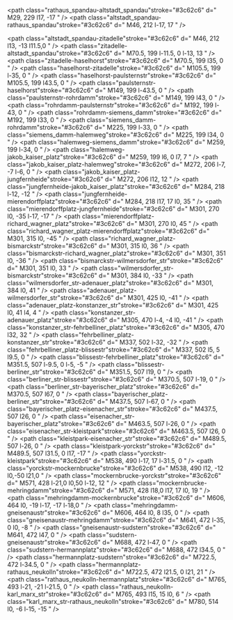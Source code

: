<!-- U7 -->
<path stroke="#ffffff" d="
M847, 738
l-67, -67
l0, -163
l-36, -36
l-138, 0
l0, -27
l-17, -17
l-39, 0
l0, 50
l-29, 29
l-179, 0
l-41, -41
l0, -231
l-36, -36
l-206, 0
l-30, 30
"
/>
<path class="rathaus_spandau-altstadt_spandau"stroke="#3c62c6" d="
M29, 229
l17, -17
"
/>
<path class="altstadt_spandau-rathaus_spandau"stroke="#3c62c6" d="
M46, 212
l-17, 17
"
/>


<path class="altstadt_spandau-zitadelle"stroke="#3c62c6" d="
M46, 212
l13, -13
l11.5,0
"
/>
<path class="zitadelle-altstadt_spandau"stroke="#3c62c6" d="
M70.5, 199
l-11.5, 0
l-13, 13
"
/>
<path class="zitadelle-haselhorst"stroke="#3c62c6" d="
M70.5, 199
l35, 0
"
/>
<path class="haselhorst-zitadelle"stroke="#3c62c6" d="
M105.5, 199
l-35, 0
"
/>
<path class="haselhorst-paulsternstr"stroke="#3c62c6" d="
M105.5, 199
l43.5, 0
"
/>
<path class="paulsternstr-haselhorst"stroke="#3c62c6" d="
M149, 199
l-43.5, 0
"
/>
<path class="paulsternstr-rohrdamm"stroke="#3c62c6" d="
M149, 199
l43, 0
"
/>
<path class="rohrdamm-paulsternstr"stroke="#3c62c6" d="
M192, 199
l-43, 0
"
/>
<path class="rohrdamm-siemens_damm"stroke="#3c62c6" d="
M192, 199
l33, 0
"
/>
<path class="siemens_damm-rohrdamm"stroke="#3c62c6" d="
M225, 199
l-33, 0
"
/>
<path class="siemens_damm-halemweg"stroke="#3c62c6" d="
M225, 199
l34, 0
"
/>
<path class="halemweg-siemens_damm"stroke="#3c62c6" d="
M259, 199
l-34, 0
"
/>
<path class="halemweg-jakob_kaiser_platz"stroke="#3c62c6" d="
M259, 199
l6, 0
l7, 7
"
/>
<path class="jakob_kaiser_platz-halemweg"stroke="#3c62c6" d="
M272, 206
l-7, -7
l-6, 0
"
/>
<path class="jakob_kaiser_platz-jungfernheide"stroke="#3c62c6" d="
M272, 206
l12, 12
"
/>
<path class="jungfernheide-jakob_kaiser_platz"stroke="#3c62c6" d="
M284, 218
l-12, -12
"
/>
<path class="jungfernheide-mierendorffplatz"stroke="#3c62c6" d="
M284, 218
l17, 17
l0, 35
"
/>
<path class="mierendorffplatz-jungfernheide"stroke="#3c62c6" d="
M301, 270
l0, -35
l-17, -17
"
/>
<path class="mierendorffplatz-richard_wagner_platz"stroke="#3c62c6" d="
M301, 270
l0, 45
"
/>
<path class="richard_wagner_platz-mierendorffplatz"stroke="#3c62c6" d="
M301, 315
l0, -45
"
/>
<path class="richard_wagner_platz-bismarckstr"stroke="#3c62c6" d="
M301, 315
l0, 36
"
/>
<path class="bismarckstr-richard_wagner_platz"stroke="#3c62c6" d="
M301, 351
l0, -36
"
/>
<path class="bismarckstr-wilmersdorfer_str"stroke="#3c62c6" d="
M301, 351
l0, 33
"
/>
<path class="wilmersdorfer_str-bismarckstr"stroke="#3c62c6" d="
M301, 384
l0, -33
"
/>
<path class="wilmersdorfer_str-adenauer_platz"stroke="#3c62c6" d="
M301, 384
l0, 41
"
/>
<path class="adenauer_platz-wilmersdorfer_str"stroke="#3c62c6" d="
M301, 425
l0, -41
"
/>
<path class="adenauer_platz-konstanzer_str"stroke="#3c62c6" d="
M301, 425
l0, 41
l4, 4
"
/>
<path class="konstanzer_str-adenauer_platz"stroke="#3c62c6" d="
M305, 470
l-4, -4
l0, -41
"
/>
<path class="konstanzer_str-fehrbelliner_platz"stroke="#3c62c6" d="
M305, 470
l32, 32
"
/>
<path class="fehrbelliner_platz-konstanzer_str"stroke="#3c62c6" d="
M337, 502
l-32, -32
"
/>
<path class="fehrbelliner_platz-blissestr"stroke="#3c62c6" d="
M337, 502
l5, 5
l9.5, 0
"
/>
<path class="blissestr-fehrbelliner_platz"stroke="#3c62c6" d="
M351.5, 507
l-9.5, 0
l-5, -5
"
/>
<path class="blissestr-berliner_str"stroke="#3c62c6" d="
M351.5, 507
l19, 0
"
/>
<path class="berliner_str-blissestr"stroke="#3c62c6" d="
M370.5, 507
l-19, 0
"
/>
<path class="berliner_str-bayerischer_platz"stroke="#3c62c6" d="
M370.5, 507
l67, 0
"
/>
<path class="bayerischer_platz-berliner_str"stroke="#3c62c6" d="
M437.5, 507
l-67, 0
"
/>
<path class="bayerischer_platz-eisenacher_str"stroke="#3c62c6" d="
M437.5, 507
l26, 0
"
/>
<path class="eisenacher_str-bayerischer_platz"stroke="#3c62c6" d="
M463.5, 507
l-26, 0
"
/>
<path class="eisenacher_str-kleistpark"stroke="#3c62c6" d="
M463.5, 507
l26, 0
"
/>
<path class="kleistpark-eisenacher_str"stroke="#3c62c6" d="
M489.5, 507
l-26, 0
"
/>
<path class="kleistpark-yorckstr"stroke="#3c62c6" d="
M489.5, 507
l31.5, 0
l17, -17
"
/>
<path class="yorckstr-kleistpark"stroke="#3c62c6" d="
M538, 490
l-17, 17
l-31.5, 0
"
/>
<path class="yorckstr-mockernbrucke"stroke="#3c62c6" d="
M538, 490
l12, -12
l0,-50
l21,0
"
/>
<path class="mockernbrucke-yorckstr"stroke="#3c62c6" d="
M571, 428
l-21,0
l0,50
l-12, 12
"
/>
<path class="mockernbrucke-mehringdamm"stroke="#3c62c6" d="
M571, 428
l18,0
l17, 17
l0, 19
"
/>
<path class="mehringdamm-mockernbrucke"stroke="#3c62c6" d="
M606, 464
l0, -19
l-17, -17
l-18,0
"
/>
<path class="mehringdamm-gneisenaustr"stroke="#3c62c6" d="
M606, 464
l0, 8
l35, 0
"
/>
<path class="gneisenaustr-mehringdamm"stroke="#3c62c6" d="
M641, 472
l-35, 0
l0, -8
"
/>
<path class="gneisenaustr-sudstern"stroke="#3c62c6" d="
M641, 472
l47, 0
"
/>
<path class="sudstern-gneisenaustr"stroke="#3c62c6" d="
M688, 472
l-47, 0
"
/>
<path class="sudstern-hermannplatz"stroke="#3c62c6" d="
M688, 472
l34.5, 0
"
/>
<path class="hermannplatz-sudstern"stroke="#3c62c6" d="
M722.5, 472
l-34.5, 0
"
/>
<path class="hermannplatz-rathaus_neukolln"stroke="#3c62c6" d="
M722.5, 472
l21.5, 0
l21, 21
"
/>
<path class="rathaus_neukolln-hermannplatz"stroke="#3c62c6" d="
M765, 493
l-21, -21
l-21.5, 0
"
/>
<path class="rathaus_neukolln-karl_marx_str"stroke="#3c62c6" d="
M765, 493
l15, 15
l0, 6
"
/>
<path class="karl_marx_str-rathaus_neukolln"stroke="#3c62c6" d="
M780, 514
l0, -6
l-15, -15
"
/>
<path class="karl_marx_str-neukolln" stroke="#3c62c6" d="
M780, 514
l0, 34
"
/>
<path class="neukolln-karl_marx_str" stroke="#3c62c6" d="
M780, 548
l0, -34
"
/>
<path class="neukolln-grenzallee" stroke="#3c62c6" d="
M780, 548
l0, 20
"
/>
<path class="grenzallee-neukolln" stroke="#3c62c6" d="
M780, 568
l0, -20
"
/>
<path class="grenzallee-blaschkoallee" stroke="#3c62c6" d="
M780, 568
l0, 20
"
/>
<path class="blaschkoallee-grenzallee" stroke="#3c62c6" d="
M780, 588
l0, -20
"
/>
<path class="blaschkoallee-parchimer_allee" stroke="#3c62c6" d="
M780, 588
l0, 22.5
"
/>
<path class="parchimer_allee-blaschkoallee" stroke="#3c62c6" d="
M780, 610.5
l0, -22.5
"
/>
<path class="parchimer_allee-britz_sud" stroke="#3c62c6" d="
M780, 610.5
l0, 25
"
/>
<path class="britz_sud-parchimer_allee" stroke="#3c62c6" d="
M780, 635.5
l0, -25
"
/>
<path class="britz_sud-johannisthaler_chaussee" stroke="#3c62c6" d="
M780, 635.5
l0, 22
"
/>
<path class="johannisthaler_chaussee-britz_sud" stroke="#3c62c6" d="
M780, 657.5
l0, -22
"
/>
<path class="johannisthaler_chaussee-lipschitzallee" stroke="#3c62c6" d="
M780, 657.5
l0, 13.5
l11, 11
"
/>
<path class="lipschitzallee-johannisthaler_chaussee" stroke="#3c62c6" d="
M791, 682
l-11, -11
l0, -13.5
"
/>
<path class="lipschitzallee-wutzkyallee" stroke="#3c62c6" d="
M791, 682
l21, 21
"
/>
<path class="wutzkyallee-lipschitzallee" stroke="#3c62c6" d="
M812, 703
l-21, -21
"
/>
<path class="wutzkyallee-zwickauer_damm" stroke="#3c62c6" d="
M812, 703
l16.5, 16.5
"
/>
<path class="zwickauer_damm-wutzkyallee" stroke="#3c62c6" d="
M828.5, 719.5
l-16.5, -16.5
"
/>
<path class="zwickauer_damm-wutzkyallee" stroke="#3c62c6" d="
M828.5, 719.5
l-16.5, -16.5
"
/>
<path class="zwickauer_damm-rudow" stroke="#3c62c6" d="
M828.5, 719.5
l18.5, 18.5
"
/>
<path class="rudow-zwickauer_damm" stroke="#3c62c6" d="
M847, 738
l-18.5, -18.5
"
/>
